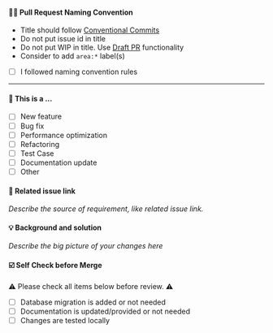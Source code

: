 #### 🧑‍⚖️ Pull Request Naming Convention

- Title should follow [Conventional Commits](https://www.conventionalcommits.org/en/v1.0.0/#summary)
- Do not put issue id in title
- Do not put WIP in title. Use [Draft PR](https://github.blog/2019-02-14-introducing-draft-pull-requests/) functionality
- Consider to add `area:*` label(s)

* [ ] I followed naming convention rules

---

#### 🤔 This is a ...

- [ ] New feature
- [ ] Bug fix
- [ ] Performance optimization
- [ ] Refactoring
- [ ] Test Case
- [ ] Documentation update
- [ ] Other

#### 🔗 Related issue link

_Describe the source of requirement, like related issue link._

#### 💡 Background and solution

_Describe the big picture of your changes here_

#### ☑️ Self Check before Merge

⚠️ Please check all items below before review. ⚠️

- [ ] Database migration is added or not needed
- [ ] Documentation is updated/provided or not needed
- [ ] Changes are tested locally
